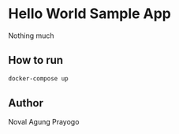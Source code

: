 # Hello World Sample App

Nothing much

## How to run

```bash
docker-compose up
```

## Author

Noval Agung Prayogo
